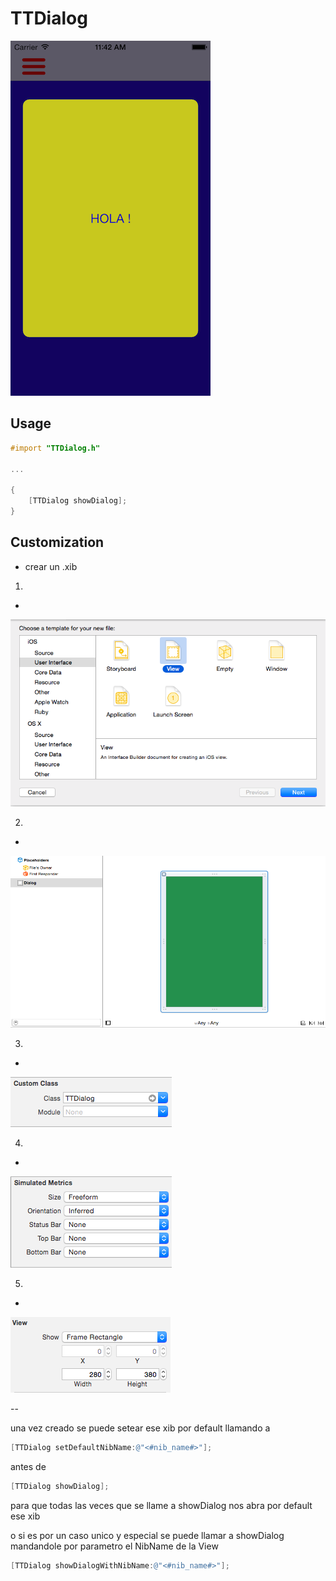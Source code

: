 # TTDialog


![Example](https://github.com/TuteTipito/TTDialog/blob/master/screenshotTTDialog.png)

## Usage
```objective-c
#import "TTDialog.h"

...

{
    [TTDialog showDialog];
}
```

## Customization

* crear un .xib

01)  
- 
![00](https://github.com/TuteTipito/images/blob/master/TTDialog00.png)

02)
-
 ![01](https://github.com/TuteTipito/images/blob/master/TTDialog01.png)

03)
-
 ![02](https://github.com/TuteTipito/images/blob/master/TTDialog02.png)

04)
-
 ![03](https://github.com/TuteTipito/images/blob/master/TTDialog03.png)

05)
-
 ![04](https://github.com/TuteTipito/images/blob/master/TTDialog04.png)

--

una vez creado se puede setear ese xib por default llamando a
```objective-c
[TTDialog setDefaultNibName:@"<#nib_name#>"];
```
antes de 
```objective-c
[TTDialog showDialog];
```
para que todas las veces que se llame a showDialog nos abra por default ese xib


o si es por un caso unico y especial se puede llamar a showDialog mandandole por parametro el NibName de la View
```objective-c
[TTDialog showDialogWithNibName:@"<#nib_name#>"];
```
